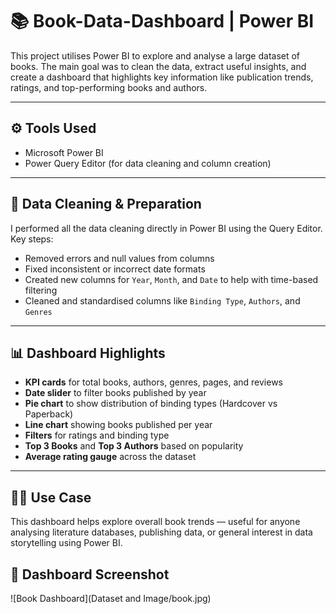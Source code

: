# 📚 Book-Data-Dashboard | Power BI
This project utilises Power BI to explore and analyse a large dataset of books. The main goal was to clean the data, extract useful insights, and create a dashboard 
that highlights key information like publication trends, ratings, and top-performing books and authors.

---
## ⚙️ Tools Used
- Microsoft Power BI
- Power Query Editor (for data cleaning and column creation)
---
## 🧹 Data Cleaning & Preparation
I performed all the data cleaning directly in Power BI using the Query Editor. 
Key steps:
- Removed errors and null values from columns
- Fixed inconsistent or incorrect date formats
- Created new columns for `Year`, `Month`, and `Date` to help with time-based filtering
- Cleaned and standardised columns like `Binding Type`, `Authors`, and `Genres`
---
## 📊 Dashboard Highlights
- **KPI cards** for total books, authors, genres, pages, and reviews
- **Date slider** to filter books published by year
- **Pie chart** to show distribution of binding types (Hardcover vs Paperback)
- **Line chart** showing books published per year
- **Filters** for ratings and binding type
- **Top 3 Books** and **Top 3 Authors** based on popularity
- **Average rating gauge** across the dataset
---
## 👨‍💻 Use Case
This dashboard helps explore overall book trends — useful for anyone analysing literature databases, publishing data, or general interest in data storytelling using Power BI.

## 📸 Dashboard Screenshot
![Book Dashboard](Dataset and Image/book.jpg)




